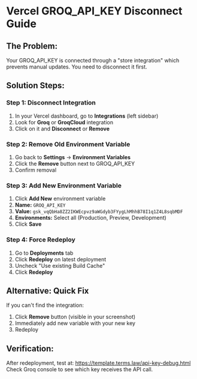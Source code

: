 # Vercel GROQ_API_KEY Disconnect Guide

## The Problem:
Your GROQ_API_KEY is connected through a "store integration" which prevents manual updates. You need to disconnect it first.

## Solution Steps:

### Step 1: Disconnect Integration
1. In your Vercel dashboard, go to **Integrations** (left sidebar)
2. Look for **Groq** or **GroqCloud** integration
3. Click on it and **Disconnect** or **Remove**

### Step 2: Remove Old Environment Variable
1. Go back to **Settings** → **Environment Variables**
2. Click the **Remove** button next to GROQ_API_KEY
3. Confirm removal

### Step 3: Add New Environment Variable
1. Click **Add New** environment variable
2. **Name:** `GROQ_API_KEY`
3. **Value:** `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`
4. **Environments:** Select all (Production, Preview, Development)
5. Click **Save**

### Step 4: Force Redeploy
1. Go to **Deployments** tab
2. Click **Redeploy** on latest deployment
3. Uncheck "Use existing Build Cache"
4. Click **Redeploy**

## Alternative: Quick Fix
If you can't find the integration:
1. Click **Remove** button (visible in your screenshot)
2. Immediately add new variable with your new key
3. Redeploy

## Verification:
After redeployment, test at: https://template.terms.law/api-key-debug.html
Check Groq console to see which key receives the API call.
